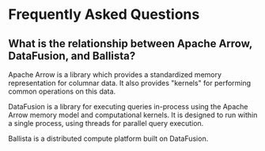 <!---
  Licensed to the Apache Software Foundation (ASF) under one
  or more contributor license agreements.  See the NOTICE file
  distributed with this work for additional information
  regarding copyright ownership.  The ASF licenses this file
  to you under the Apache License, Version 2.0 (the
  "License"); you may not use this file except in compliance
  with the License.  You may obtain a copy of the License at

    http://www.apache.org/licenses/LICENSE-2.0

  Unless required by applicable law or agreed to in writing,
  software distributed under the License is distributed on an
  "AS IS" BASIS, WITHOUT WARRANTIES OR CONDITIONS OF ANY
  KIND, either express or implied.  See the License for the
  specific language governing permissions and limitations
  under the License.
-->

# Frequently Asked Questions

## What is the relationship between Apache Arrow, DataFusion, and Ballista?

Apache Arrow is a library which provides a standardized memory representation for columnar data. It also provides
"kernels" for performing common operations on this data.

DataFusion is a library for executing queries in-process using the Apache Arrow memory
model and computational kernels. It is designed to run within a single process, using threads
for parallel query execution.

Ballista is a distributed compute platform built on DataFusion.
